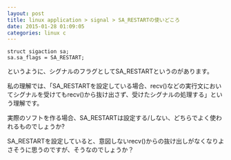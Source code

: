 ```yaml
---
layout: post
title: linux application > signal > SA_RESTARTの使いどころ
date: 2015-01-28 01:09:05
categories: linux c
---
```

<pre><code>struct sigaction sa;
sa.sa_flags = SA_RESTART;
</code></pre>

<p>というように、シグナルのフラグとしてSA_RESTARTというのがあります。</p>

<p>私の理解では、「SA_RESTARTを設定している場合、recv()などの実行文においてシグナルを受けてもrecv()から抜け出さず、受けたシグナルの処理する」という理解です。</p>

<p>実際のソフトを作る場合、SA_RESTARTは設定する/しない、どちらでよく使われるものでしょうか?</p>

<p>SA_RESTARTを設定していると、意図しないrecv()からの抜け出しがなくなりよさそうに思うのですが、そうなのでしょうか？</p>
